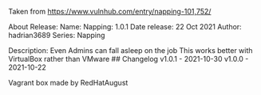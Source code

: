Taken from https://www.vulnhub.com/entry/napping-101,752/ 

About Release:
    Name: Napping: 1.0.1
    Date release: 22 Oct 2021
    Author: hadrian3689
    Series: Napping

Description:
Even Admins can fall asleep on the job
This works better with VirtualBox rather than VMware ## Changelog v1.0.1 - 2021-10-30 v1.0.0 - 2021-10-22 

Vagrant box made by RedHatAugust
